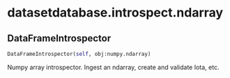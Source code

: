 <h1 id="datasetdatabase.introspect.ndarray">datasetdatabase.introspect.ndarray</h1>


<h2 id="datasetdatabase.introspect.ndarray.DataFrameIntrospector">DataFrameIntrospector</h2>

```python
DataFrameIntrospector(self, obj:numpy.ndarray)
```

Numpy array introspector. Ingest an ndarray, create and validate
Iota, etc.


